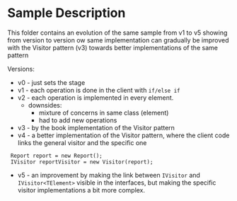 ﻿Sample Description
==========

This folder contains an evolution of the same sample from v1 to v5 showing from version to version ow same implementation can gradually be improved with the Visitor pattern (v3) towards better implementations of the same pattern

Versions:
 - v0 - just sets the stage
 - v1 - each operation is done in the client with `if/else if`
 - v2 - each operation is implemented in every element.
   - downsides: 
     - mixture of concerns in same class (element)
     - had to add new operations
 - v3 - by the book implementation of the Visitor pattern
 - v4 - a better implementation of the Visitor pattern, where the client code links the general visitor and the specific one
 ```
  Report report = new Report();
  IVisitor reportVisitor = new Visitor(report);
```

 - v5 - an improvement by making the link between `IVisitor` and `IVisitor<TElement>` visible in the interfaces, but making the specific visitor implementations a bit more complex.